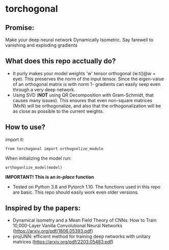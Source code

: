 # torchogonal
## Promise: 
Make your deep neural network Dynamically Isometric. Say farewell to vanishing and exploding gradients 

## What does this repo acctually do? 
- It purly makes your model weights 'w' tensor orthogonal (w.t()@w = eye).
This preserves the norm of the input tensor. Since the eigen-value of an orthogonal matrix is with norm 1- gradients can easily seep even through a very deep network.
- Using SVD (**NOT** using QR Decomposition with Gram-Schmidt, that causes many issues).
This ensures that even non-square matrices (MxN) will be orthogonalize, and also that the orthogonalization will be as close as possible to the current weights.

## How to use?
import it:
```
from torchogonal import orthogonlize_module
```

When initializing the model run:
```
orthogonlize_model(model)
```
**IMPORTANT! This is an *in-place* function**

- Tested on Python 3.8 and Pytorch 1.10.
The functions used in this repo are basic. This repo should easily work even older versions.

## Inspired by the papers:
- Dynamical Isometry and a Mean Field Theory of CNNs: How to Train 10,000-Layer Vanilla Convolutional Neural Networks (https://arxiv.org/pdf/1806.05393.pdf)
- projUNN: efficient method for training deep networks with unitary matrices (https://arxiv.org/pdf/2203.05483.pdf)
